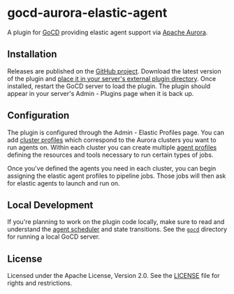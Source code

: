 gocd-aurora-elastic-agent
=========================

A plugin for [GoCD](https://www.gocd.org/) providing elastic agent support via
[Apache Aurora](https://aurora.apache.org/).


## Installation

Releases are published on the [GitHub project](https://github.com/amperity/gocd-aurora-elastic-agent/releases).
Download the latest version of the plugin and
[place it in your server's external plugin directory](https://docs.gocd.org/current/extension_points/plugin_user_guide.html).
Once installed, restart the GoCD server to load the plugin. The plugin should
appear in your server's Admin - Plugins page when it is back up.


## Configuration

The plugin is configured through the Admin - Elastic Profiles page. You can add
[cluster profiles](doc/clusters.md) which correspond to the Aurora clusters you
want to run agents on. Within each cluster you can create multiple
[agent profiles](doc/agents.md) defining the resources and tools necessary to
run certain types of jobs.

Once you've defined the agents you need in each cluster, you can begin assigning
the elastic agent profiles to pipeline jobs. Those jobs will then ask for
elastic agents to launch and run on.


## Local Development

If you're planning to work on the plugin code locally, make sure to read and
understand the [agent scheduler](doc/scheduler.md) and state transitions. See
the [`gocd`](gocd) directory for running a local GoCD server.


## License

Licensed under the Apache License, Version 2.0. See the [LICENSE](LICENSE) file
for rights and restrictions.
